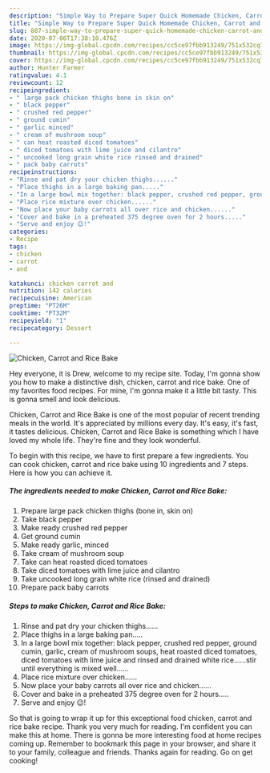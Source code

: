 ```yaml
---
description: "Simple Way to Prepare Super Quick Homemade Chicken, Carrot and Rice Bake"
title: "Simple Way to Prepare Super Quick Homemade Chicken, Carrot and Rice Bake"
slug: 887-simple-way-to-prepare-super-quick-homemade-chicken-carrot-and-rice-bake
date: 2020-07-06T17:38:10.476Z
image: https://img-global.cpcdn.com/recipes/cc5ce97fbb913249/751x532cq70/chicken-carrot-and-rice-bake-recipe-main-photo.jpg
thumbnail: https://img-global.cpcdn.com/recipes/cc5ce97fbb913249/751x532cq70/chicken-carrot-and-rice-bake-recipe-main-photo.jpg
cover: https://img-global.cpcdn.com/recipes/cc5ce97fbb913249/751x532cq70/chicken-carrot-and-rice-bake-recipe-main-photo.jpg
author: Hunter Farmer
ratingvalue: 4.1
reviewcount: 12
recipeingredient:
- " large pack chicken thighs bone in skin on"
- " black pepper"
- " crushed red pepper"
- " ground cumin"
- " garlic minced"
- " cream of mushroom soup"
- " can heat roasted diced tomatoes"
- " diced tomatoes with lime juice and cilantro"
- " uncooked long grain white rice rinsed and drained"
- " pack baby carrots"
recipeinstructions:
- "Rinse and pat dry your chicken thighs......"
- "Place thighs in a large baking pan....."
- "In a large bowl mix together: black pepper, crushed red pepper, ground cumin, garlic, cream of mushroom soups, heat roasted diced tomatoes, diced tomatoes with lime juice and rinsed and drained white rice......stir until everything is mixed well......"
- "Place rice mixture over chicken......"
- "Now place your baby carrots all over rice and chicken......"
- "Cover and bake in a preheated 375 degree oven for 2 hours....."
- "Serve and enjoy 😉!"
categories:
- Recipe
tags:
- chicken
- carrot
- and

katakunci: chicken carrot and 
nutrition: 142 calories
recipecuisine: American
preptime: "PT26M"
cooktime: "PT32M"
recipeyield: "1"
recipecategory: Dessert

---
```



![Chicken, Carrot and Rice Bake](https://img-global.cpcdn.com/recipes/cc5ce97fbb913249/751x532cq70/chicken-carrot-and-rice-bake-recipe-main-photo.jpg)

Hey everyone, it is Drew, welcome to my recipe site. Today, I'm gonna show you how to make a distinctive dish, chicken, carrot and rice bake. One of my favorites food recipes. For mine, I'm gonna make it a little bit tasty. This is gonna smell and look delicious.



Chicken, Carrot and Rice Bake is one of the most popular of recent trending meals in the world. It's appreciated by millions every day. It's easy, it's fast, it tastes delicious. Chicken, Carrot and Rice Bake is something which I have loved my whole life. They're fine and they look wonderful.


To begin with this recipe, we have to first prepare a few ingredients. You can cook chicken, carrot and rice bake using 10 ingredients and 7 steps. Here is how you can achieve it.

<!--inarticleads1-->

##### The ingredients needed to make Chicken, Carrot and Rice Bake:

1. Prepare  large pack chicken thighs (bone in, skin on)
1. Take  black pepper
1. Make ready  crushed red pepper
1. Get  ground cumin
1. Make ready  garlic, minced
1. Take  cream of mushroom soup
1. Take  can heat roasted diced tomatoes
1. Take  diced tomatoes with lime juice and cilantro
1. Take  uncooked long grain white rice (rinsed and drained)
1. Prepare  pack baby carrots




<!--inarticleads2-->

##### Steps to make Chicken, Carrot and Rice Bake:

1. Rinse and pat dry your chicken thighs......
1. Place thighs in a large baking pan.....
1. In a large bowl mix together: black pepper, crushed red pepper, ground cumin, garlic, cream of mushroom soups, heat roasted diced tomatoes, diced tomatoes with lime juice and rinsed and drained white rice......stir until everything is mixed well......
1. Place rice mixture over chicken......
1. Now place your baby carrots all over rice and chicken......
1. Cover and bake in a preheated 375 degree oven for 2 hours.....
1. Serve and enjoy 😉!




So that is going to wrap it up for this exceptional food chicken, carrot and rice bake recipe. Thank you very much for reading. I'm confident you can make this at home. There is gonna be more interesting food at home recipes coming up. Remember to bookmark this page in your browser, and share it to your family, colleague and friends. Thanks again for reading. Go on get cooking!
